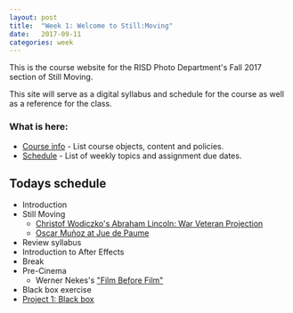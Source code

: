 ```yaml
---
layout: post
title:  "Week 1: Welcome to Still:Moving"
date:   2017-09-11
categories: week
---
```


This is the course website for the RISD Photo Department's Fall 2017 section of Still Moving. 

This site will serve as a digital syllabus and schedule for the course as well as a reference for the class.

### What is here:
  * [Course info](TimeBasedPhotography/course-info) - List course objects, content and policies.
  * [Schedule](TimeBasedPhotography//schedule) - List of weekly topics and assignment due dates.
  
## Todays schedule

* Introduction
* Still Moving
  * [Christof Wodiczko's Abraham Lincoln: War Veteran Projection](https://vimeo.com/53446621)
  * [Oscar Muñoz at Jue de Paume](https://vimeo.com/98543782)
* Review syllabus
* Introduction to After Effects
* Break
* Pre-Cinema 
  * Werner Nekes's ["Film Before Film"](https://www.youtube.com/watch?v=s0KADBMXY-8)
* Black box exercise
* <a href="Assignments/Project-1.html">Project 1: Black box</a>